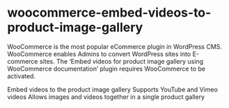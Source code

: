# woocommerce-embed-videos-to-product-image-gallery
WooCommerce is the most popular eCommerce plugin in WordPress CMS. WooCommerce enables Admins to convert WordPress sites into E-commerce sites. The ‘Embed videos for product image gallery using WooCommerce documentation’ plugin requires WooCommerce to be activated.

Embed videos to the product image gallery
Supports YouTube and Vimeo videos
Allows images and videos together in a single product gallery

